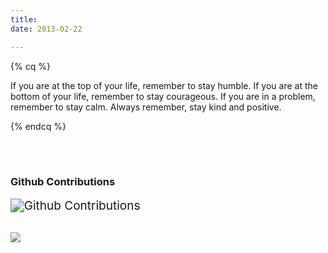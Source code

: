 ```yaml
---
title: 
date: 2013-02-22

---
```



{% cq %}

<!-- {{ ["唯一不变的就是变化","我们必须接受失望, 因为失望是有限的, 但我们永远不能放弃希望, 因为希望是无限的"] | random }} -->
<!-- 世界上唯一不变的就是变化 -->

<!-- 我们必须接受失望, 因为失望是有限的, 但我们永远不能放弃希望, 因为希望是无限的 -->



If you are at the top of your life, remember to stay humble.
If you are at the bottom of your life, remember to stay courageous.
If you are in a problem, remember to stay calm.
Always remember, stay kind and positive.

{% endcq %}

<!-- 

> 世界上唯一不变的就是变化
>
> 我们必须接受失望, 因为失望是有限的, 但我们永远不能放弃希望, 因为希望是无限的
 -->

<br/>
<br/>


### Github Contributions

<img src="http://ghchart.rshah.org/eazow" alt="Github Contributions" style="zoom:136%;" />

<br/>
<br/>


![](https://hyz-blog.oss-cn-hangzhou.aliyuncs.com/ability.png)

<!-- ![](https://hyz-blog.oss-cn-hangzhou.aliyuncs.com/languages.png)
![](https://hyz-blog.oss-cn-hangzhou.aliyuncs.com/technologies.png)
 -->

